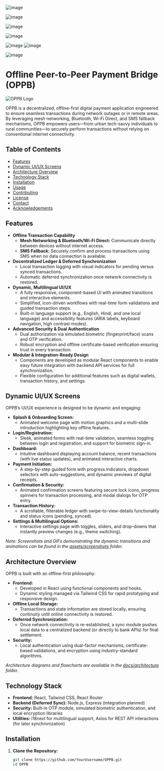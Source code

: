 ![image](https://github.com/user-attachments/assets/e42508c3-869d-4c13-9c98-7204384b025a)

![image](https://github.com/user-attachments/assets/ed0dda5b-1d55-43b4-8b53-74d8844b0791)

![image](https://github.com/user-attachments/assets/a1c1a0a6-6006-4545-a614-5a50247f70f9)

![image](https://github.com/user-attachments/assets/56d81f86-26a2-41fc-8e23-88f91f6ed512)

![image](https://github.com/user-attachments/assets/36b0f21c-008f-4b69-a379-2b71a428b29c)
![image](https://github.com/user-attachments/assets/39f53c5b-d1e8-44e6-8262-c006726316e7)


![image](https://github.com/user-attachments/assets/78d73835-cb56-4260-b94e-17a3e9dc850a)

# Offline Peer-to-Peer Payment Bridge (OPPB)

![OPPB Logo](./assets/logo.png)

OPPB is a decentralized, offline-first digital payment application engineered to ensure seamless transactions during network outages or in remote areas. By leveraging mesh networking, Bluetooth, Wi-Fi Direct, and SMS fallback mechanisms, OPPB empowers users—from urban tech-savvy individuals to rural communities—to securely perform transactions without relying on conventional internet connectivity.

## Table of Contents
- [Features](#features)
- [Dynamic UI/UX Screens](#dynamic-uiux-screens)
- [Architecture Overview](#architecture-overview)
- [Technology Stack](#technology-stack)
- [Installation](#installation)
- [Usage](#usage)
- [Contributing](#contributing)
- [License](#license)
- [Contact](#contact)
- [Acknowledgements](#acknowledgements)

## Features
- **Offline Transaction Capability**  
  - **Mesh Networking & Bluetooth/Wi-Fi Direct:** Communicate directly between devices without internet access.
  - **SMS Fallback:** Securely confirm and process transactions using SMS when no data connection is available.
- **Decentralized Ledger & Deferred Synchronization**  
  - Local transaction logging with visual indicators for pending versus synced transactions.
  - Automatic deferred synchronization once network connectivity is restored.
- **Dynamic, Multilingual UI/UX**  
  - A fully responsive, component-based UI with animated transitions and interactive elements.
  - Simplified, icon-driven workflows with real-time form validations and guided transaction steps.
  - Built-in language support (e.g., English, Hindi, and one local language) and accessibility features (ARIA labels, keyboard navigation, high contrast modes).
- **Advanced Security & Dual Authentication**  
  - Dual authorization via simulated biometric (fingerprint/face) scans and OTP verification.
  - Robust encryption and offline certificate-based verification ensuring trust in every transaction.
- **Modular & Integration-Ready Design**  
  - Components are developed as modular React components to enable easy future integration with backend API services for full synchronization.
  - Flexible configuration for additional features such as digital wallets, transaction history, and settings.

## Dynamic UI/UX Screens
OPPB’s UI/UX experience is designed to be dynamic and engaging:
- **Splash & Onboarding Screen:**  
  - Animated welcome page with motion graphics and a multi-slide introduction highlighting key offline features.
- **Login/Registration:**  
  - Sleek, animated forms with real-time validation, seamless toggling between login and registration, and support for biometric sign-in.
- **Dashboard:**  
  - Intuitive dashboard displaying account balance, recent transactions (with live status updates), and animated interactive charts.
- **Payment Initiation:**  
  - A step-by-step guided form with progress indicators, dropdown selectors with auto-suggestions, and dynamic previews of digital receipts.
- **Confirmation & Security:**  
  - Animated confirmation screens featuring secure lock icons, progress spinners for transaction processing, and modal dialogs for OTP entry.
- **Transaction History:**  
  - A scrollable, filterable ledger with swipe-to-view-details functionality and status icons (pending, synced).
- **Settings & Multilingual Options:**  
  - Interactive settings page with toggles, sliders, and drop-downs that instantly preview changes (e.g., theme switching).

*Note: Screenshots and GIFs demonstrating the dynamic transitions and animations can be found in the [assets/screenshots](./assets/screenshots) folder.*

## Architecture Overview
OPPB is built with an offline-first philosophy:
- **Frontend:**  
  - Developed in React using functional components and hooks.
  - Dynamic styling managed via Tailwind CSS for rapid prototyping and responsive design.
- **Offline Local Storage:**  
  - Transactions and state information are stored locally, ensuring continuity until online connectivity is restored.
- **Deferred Synchronization:**  
  - Once network connectivity is re-established, a sync module pushes local data to a centralized backend (or directly to bank APIs) for final settlement.
- **Security:**  
  - Local authentication using dual-factor mechanisms, certificate-based validations, and encryption using industry-standard algorithms.

*Architecture diagrams and flowcharts are available in the [docs/architecture](./docs/architecture) folder.*

## Technology Stack
- **Frontend:** React, Tailwind CSS, React Router
- **Backend (Deferred Sync):** Node.js, Express (integration planned)
- **Security:** Built-in OTP module, simulated biometric authentication, and local encryption libraries
- **Utilities:** i18next for multilingual support, Axios for REST API interactions (for later synchronization)

## Installation
1. **Clone the Repository:**
   ```bash
   git clone https://github.com/YourUsername/OPPB.git
   cd OPPB







